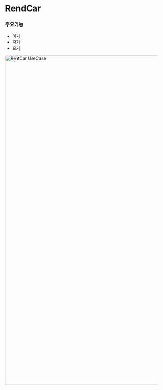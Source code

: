 # RendCar

### 주요기능
* 이거
* 저거 
* 요거
<img width="1083" alt="RentCar UseCase" src="https://user-images.githubusercontent.com/64480971/82080388-6c997c80-971f-11ea-8e08-5aeeafab94ef.PNG">
